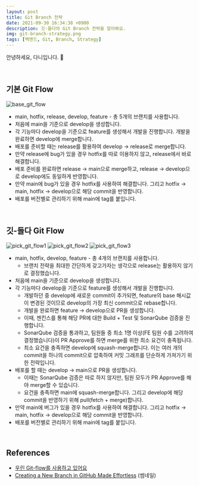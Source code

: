 ```yaml
---
layout: post
title: Git Branch 전략
date: 2021-09-30 16:34:38 +0900
description: 깃-들다의 Git Branch 전략을 알아봐요.
img: git-branch-strategy.png
tags: [백엔드, Git, Branch, Strategy]
---
```


안녕하세요, 다니입니다. 🌻

<br/>

## 기본 Git Flow

![base_git_flow](https://user-images.githubusercontent.com/50176238/130752917-dfad0b75-6f25-40e7-9eb9-5b0b5272dbb1.png)

- main, hotfix, release, develop, feature - 총 5개의 브랜치를 사용합니다.
- 처음에 main을 기준으로 develop을 생성합니다.
- 각 기능마다 develop을 기준으로 feature를 생성해서 개발을 진행합니다. 개발을 완료하면 develop에 merge합니다.
- 배포를 준비할 때는 release를 활용하여 develop -> release로 merge합니다.
- 만약 release에 bug가 있을 경우 hotfix를 따로 이용하지 않고, release에서 바로 해결합니다.
- 배포 준비를 완료하면 release -> main으로 merge하고, release -> develop으로 develop에도 동일하게 반영합니다.
- 만약 main에 bug가 있을 경우 hotfix를 사용하여 해결합니다. 그리고 hotfix -> main, hotfix -> develop으로 해당 commit을 반영합니다.
- 배포를 버전별로 관리하기 위해 main에 tag를 붙입니다.

<br/>

## 깃-들다 Git Flow

![pick_git_flow1](https://user-images.githubusercontent.com/50176238/130754093-c4c24908-97e2-4116-80ff-36a93df29a73.png)
![pick_git_flow2](https://user-images.githubusercontent.com/50176238/130754185-083daefb-4f52-44f3-9f60-438838637bd9.png)
![pick_git_flow3](https://user-images.githubusercontent.com/50176238/130754223-0d414657-b93b-4c97-9fbf-aa40eb51b7c1.png)

- main, hotfix, develop, feature - 총 4개의 브랜치를 사용합니다.
    - 브랜치 전략을 최대한 간단하게 갖고가자는 생각으로 release는 활용하지 않기로 결정했습니다.
- 처음에 main을 기준으로 develop을 생성합니다.
- 각 기능마다 develop을 기준으로 feature를 생성해서 개발을 진행합니다.
    - 개발하던 중 develop에 새로운 commit이 추가되면, feature의 base 해시값이 변경된 것이므로 develop의 가장 최신 commit으로 rebase합니다.
    - 개발을 완료하면 feature -> develop으로 PR을 생성합니다.
    - 이때, 젠킨스를 통해 해당 PR에 대한 Build + Test 및 SonarQube 검증을 진행합니다.
    - SonarQube 검증을 통과하고, 팀원들 중 최소 1명 이상(FE 팀원 수를 고려하여 결정했습니다)이 PR Approve를 하면 merge를 위한 최소 요건이 충족됩니다.
    - 최소 요건을 충족하면 develop에 squash-merge합니다. 이는 여러 개의 commit을 하나의 commit으로 압축하여 커밋 그래프를 단순하게 가져가기 위한 전략입니다.
- 배포를 할 때는 develop -> main으로 PR을 생성합니다.
    - 이때는 SonarQube 검증은 따로 하지 않지만, 팀원 모두가 PR Approve를 해야 merge할 수 있습니다.
    - 요건을 충족하면 main에 squash-merge합니다. 그리고 develop에 해당 commit을 반영하기 위해 pull(fetch + merge)합니다.
- 만약 main에 버그가 있을 경우 hotfix를 사용하여 해결합니다. 그리고 hotfix -> main, hotfix -> develop으로 해당 commit을 반영합니다.
- 배포를 버전별로 관리하기 위해 main에 tag를 붙입니다.

<br/>

## References

- [우린 Git-flow를 사용하고 있어요](https://techblog.woowahan.com/2553/)
- [Creating a New Branch in GitHub Made Effortless](https://zepel.io/blog/how-to-create-a-new-branch-in-github/) (썸네일)